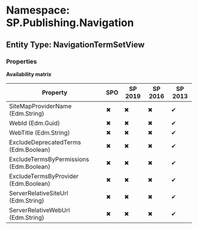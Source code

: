 # Namespace: SP.Publishing.Navigation
## Entity Type: NavigationTermSetView

### Properties

**Availability matrix**

Property | SPO | SP 2019 | SP 2016 | SP 2013
----------|-----|---------|---------|--------
SiteMapProviderName (Edm.String) | ✖ | ✖ | ✖ | ✔
WebId (Edm.Guid) | ✖ | ✖ | ✖ | ✔
WebTitle (Edm.String) | ✖ | ✖ | ✖ | ✔
ExcludeDeprecatedTerms (Edm.Boolean) | ✖ | ✖ | ✖ | ✔
ExcludeTermsByPermissions (Edm.Boolean) | ✖ | ✖ | ✖ | ✔
ExcludeTermsByProvider (Edm.Boolean) | ✖ | ✖ | ✖ | ✔
ServerRelativeSiteUrl (Edm.String) | ✖ | ✖ | ✖ | ✔
ServerRelativeWebUrl (Edm.String) | ✖ | ✖ | ✖ | ✔

